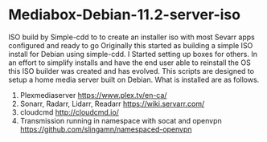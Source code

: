 # Mediabox-Debian-11.2-server-iso
ISO build by Simple-cdd to to create an installer iso with most Sevarr apps configured and ready to go 
Originally this started as building a simple ISO install for Debian using simple-cdd. I Started setting up boxes for others.
In an effort to simplify installs and have the end user able to reinstall the OS this ISO builder was created and
has evolved. 
This scripts are designed to setup a home media server built on Debian. What is installed are as follows.
1. Plexmediaserver https://www.plex.tv/en-ca/
2. Sonarr, Radarr, Lidarr, Readarr https://wiki.servarr.com/
3. cloudcmd http://cloudcmd.io/
4. Transmission running in namespace with socat and openvpn
https://github.com/slingamn/namespaced-openvpn
